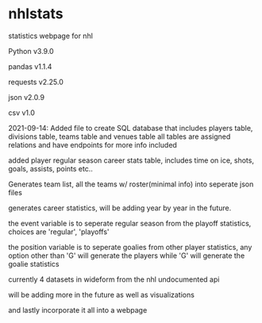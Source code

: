# nhlstats
statistics webpage for nhl

Python v3.9.0

pandas v1.1.4

requests v2.25.0

json v2.0.9

csv v1.0

2021-09-14: Added file to create SQL database that includes players table, divisions table, teams table and venues table
  all tables are assigned relations and have endpoints for more info included
  
  added player regular season career stats table, includes time on ice, shots, goals, assists, points etc..


Generates team list, all the teams w/ roster(minimal info) into seperate json files

generates career statistics, will be adding year by year in the future.

the event variable is to seperate regular season from the playoff statistics, choices are 'regular', 'playoffs'

the position variable is to seperate goalies from other player statistics, any option other than 'G' will generate the players while
'G' will generate the goalie statistics

currently 4 datasets in wideform from the nhl undocumented api

will be adding more in the future as well as visualizations

and lastly incorporate it all into a webpage

